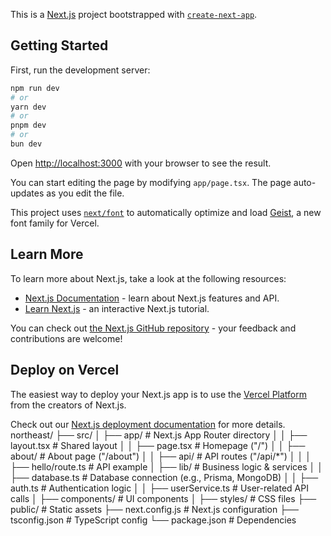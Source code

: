 This is a [Next.js](https://nextjs.org) project bootstrapped with [`create-next-app`](https://nextjs.org/docs/app/api-reference/cli/create-next-app).

## Getting Started

First, run the development server:

```bash
npm run dev
# or
yarn dev
# or
pnpm dev
# or
bun dev
```

Open [http://localhost:3000](http://localhost:3000) with your browser to see the result.

You can start editing the page by modifying `app/page.tsx`. The page auto-updates as you edit the file.

This project uses [`next/font`](https://nextjs.org/docs/app/building-your-application/optimizing/fonts) to automatically optimize and load [Geist](https://vercel.com/font), a new font family for Vercel.

## Learn More

To learn more about Next.js, take a look at the following resources:

- [Next.js Documentation](https://nextjs.org/docs) - learn about Next.js features and API.
- [Learn Next.js](https://nextjs.org/learn) - an interactive Next.js tutorial.

You can check out [the Next.js GitHub repository](https://github.com/vercel/next.js) - your feedback and contributions are welcome!

## Deploy on Vercel

The easiest way to deploy your Next.js app is to use the [Vercel Platform](https://vercel.com/new?utm_medium=default-template&filter=next.js&utm_source=create-next-app&utm_campaign=create-next-app-readme) from the creators of Next.js.


Check out our [Next.js deployment documentation](https://nextjs.org/docs/app/building-your-application/deploying) for more details.
northeast/
├── src/
│   ├── app/                 # Next.js App Router directory
│   │   ├── layout.tsx       # Shared layout
│   │   ├── page.tsx         # Homepage ("/")
│   │   ├── about/           # About page ("/about")
│   │   ├── api/             # API routes ("/api/*")
│   │   │   ├── hello/route.ts  # API example
│   ├── lib/                 # Business logic & services
│   │   ├── database.ts      # Database connection (e.g., Prisma, MongoDB)
│   │   ├── auth.ts          # Authentication logic
│   │   ├── userService.ts   # User-related API calls
│   ├── components/          # UI components
│   ├── styles/              # CSS files
├── public/                  # Static assets
├── next.config.js           # Next.js configuration
├── tsconfig.json            # TypeScript config
└── package.json             # Dependencies